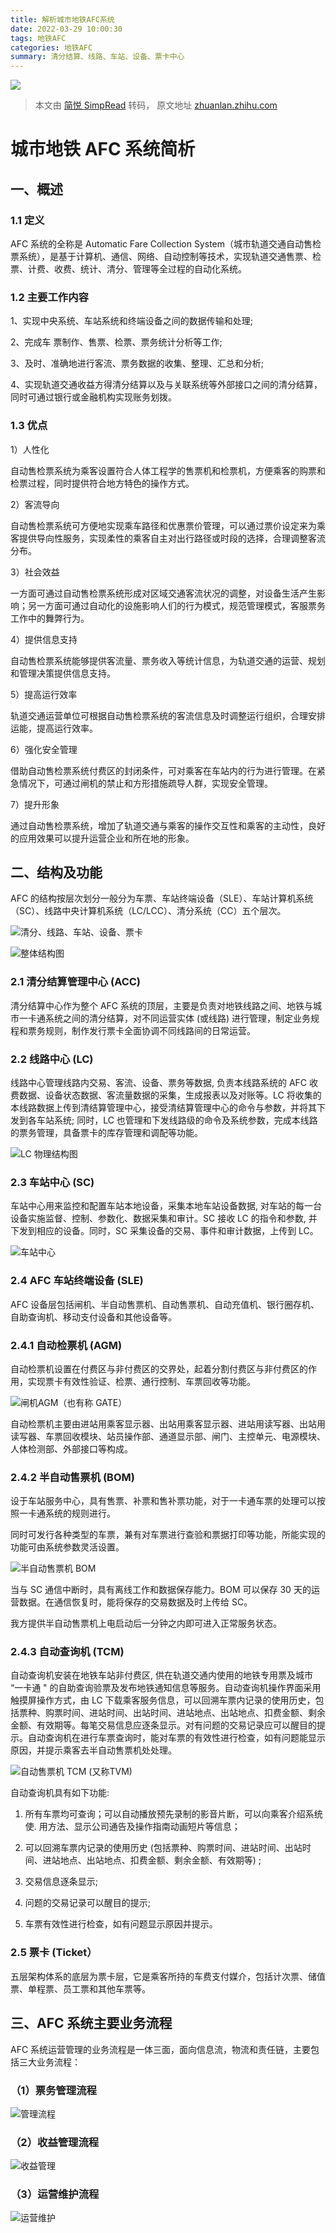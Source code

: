 ```yaml
---
title: 解析城市地铁AFC系统
date: 2022-03-29 10:00:30
tags: 地铁AFC
categories: 地铁AFC
summary: 清分结算、线路、车站、设备、票卡中心
---
```

<meta name="referrer" content="no-referrer"/>

![](https://raw.githubusercontent.com/lingzhexi/blogImage/master/img/2022/03/202203031029134.jpg)

<!--more-->

> 本文由 [简悦 SimpRead](http://ksria.com/simpread/) 转码， 原文地址 [zhuanlan.zhihu.com](https://zhuanlan.zhihu.com/p/429357685)

# **城市地铁 AFC 系统简析**

## **一、概述**

### **1.1 定义**

AFC 系统的全称是 Automatic Fare Collection System（城市轨道交通自动售检票系统），是基于计算机、通信、网络、自动控制等技术，实现轨道交通售票、检票、计费、收费、统计、清分、管理等全过程的自动化系统。

### **1.2 主要工作内容**

1、实现中央系统、车站系统和终端设备之间的数据传输和处理;

2、完成车 票制作、售票、检票、票务统计分析等工作;

3、及时、准确地进行客流、票务数据的收集、整理、汇总和分析;

4、实现轨道交通收益方得清分结算以及与关联系统等外部接口之间的清分结算，同时可通过银行或金融机构实现账务划拨。

### **1.3 优点**

1）人性化

自动售检票系统为乘客设置符合人体工程学的售票机和检票机，方便乘客的购票和检票过程，同时提供符合地方特色的操作方式。

2）客流导向

自动售检票系统可方便地实现乘车路径和优惠票价管理，可以通过票价设定来为乘客提供导向性服务，实现柔性的乘客自主对出行路径或时段的选择，合理调整客流分布。

3）社会效益

一方面可通过自动售检票系统形成对区域交通客流状况的调整，对设备生活产生影响；另一方面可通过自动化的设施影响人们的行为模式，规范管理模式，客服票务工作中的舞弊行为。

4）提供信息支持

自动售检票系统能够提供客流量、票务收入等统计信息，为轨道交通的运营、规划和管理决策提供信息支持。

5）提高运行效率

轨道交通运营单位可根据自动售检票系统的客流信息及时调整运行组织，合理安排运能，提高运行效率。

6）强化安全管理

借助自动售检票系统付费区的封闭条件，可对乘客在车站内的行为进行管理。在紧急情况下，可通过闸机的禁止和方形措施疏导人群，实现安全管理。

7）提升形象

通过自动售检票系统，增加了轨道交通与乘客的操作交互性和乘客的主动性，良好的应用效果可以提升运营企业和所在地的形象。

## **二、结构及功能**

AFC 的结构按层次划分一般分为车票、车站终端设备（SLE）、车站计算机系统（SC）、线路中央计算机系统（LC/LCC）、清分系统（CC）五个层次。

![清分、线路、车站、设备、票卡](https://raw.githubusercontent.com/lingzhexi/blogImage/master/img/2022/03/202203031001436.jpeg)


![整体结构图](https://raw.githubusercontent.com/lingzhexi/blogImage/master/img/2022/03/202203031001029.jpeg)


### **2.1 清分结算管理中心 (ACC)**

清分结算中心作为整个 AFC 系统的顶层，主要是负责对地铁线路之间、地铁与城市一卡通系统之间的清分结算，对不同运营实体 (或线路) 进行管理，制定业务规程和票务规则，制作发行票卡全面协调不同线路间的日常运营。

### **2.2 线路中心 (LC)**

线路中心管理线路内交易、客流、设备、票务等数据, 负责本线路系统的 AFC 收费数据、设备状态数据、客流量数据的采集，生成报表以及对账等。LC 将收集的本线路数据上传到清结算管理中心，接受清结算管理中心的命令与参数，并将其下发到各车站系统; 同时，LC 也管理和下发线路级的命令及系统参数，完成本线路的票务管理，具备票卡的库存管理和调配等功能。

![LC 物理结构图](https://raw.githubusercontent.com/lingzhexi/blogImage/master/img/2022/03/202203031001786.jpeg)


### **2.3 车站中心 (SC)**

车站中心用来监控和配置车站本地设备，采集本地车站设备数据, 对车站的每一台设备实施监督、控制、参数化、数据采集和审计。SC 接收 LC 的指令和参数, 并下发到相应的设备。同时，SC 采集设备的交易、事件和审计数据，上传到 LC。

![车站中心](https://raw.githubusercontent.com/lingzhexi/blogImage/master/img/2022/03/202203031001365.jpeg)


### **2.4 AFC 车站终端设备 (SLE)**

AFC 设备层包括闸机、半自动售票机、自动售票机、自动充值机、银行圈存机、自助查询机、移动支付设备和其他设备等。

### **2.4.1 自动检票机 (AGM)**

自动检票机设置在付费区与非付费区的交界处，起着分割付费区与非付费区的作用，实现票卡有效性验证、检票、通行控制、车票回收等功能。

![闸机AGM（也有称 GATE）](https://raw.githubusercontent.com/lingzhexi/blogImage/master/img/2022/03/202203031001316.jpeg)

自动检票机主要由进站用乘客显示器、出站用乘客显示器、进站用读写器、出站用读写器、车票回收模块、站员操作部、通道显示部、闸门、主控单元、电源模块、人体检测部、外部接口等构成。

### **2.4.2 半自动售票机 (BOM)**

设于车站服务中心，具有售票、补票和售补票功能，对于一卡通车票的处理可以按照一卡通系统的规则进行。

同时可发行各种类型的车票，兼有对车票进行查验和票据打印等功能，所能实现的功能可由系统参数灵活设置。

![半自动售票机 BOM](https://raw.githubusercontent.com/lingzhexi/blogImage/master/img/2022/03/202203031001343.jpeg)

当与 SC 通信中断时，具有离线工作和数据保存能力。BOM 可以保存 30 天的运营数据。在通信恢复时，能将保存的交易数据及时上传给 SC。

我方提供半自动售票机上电启动后一分钟之内即可进入正常服务状态。

### **2.4.3 自动查询机 (TCM)**

自动查询机安装在地铁车站非付费区, 供在轨道交通内使用的地铁专用票及城市 “一卡通 " 的自助查询验票及发布地铁通知信息等服务。自动查询机操作界面采用触摸屏操作方式，由 LC 下载乘客服务信息，可以回溯车票内记录的使用历史，包括票种、购票时间、进站时间、出站时间、进站地点、出站地点、扣费金额、剩余金额、有效期等。每笔交易信息应逐条显示。对有问题的交易记录应可以醒目的提示。自动查询机在进行车票查询时，能对车票的有效性进行检查，如有问题能显示原因，并提示乘客去半自动售票机处处理。

![自动售票机 TCM (又称TVM)](https://raw.githubusercontent.com/lingzhexi/blogImage/master/img/2022/03/202203031001444.jpeg)

自动查询机具有如下功能:

1.  所有车票均可查询；可以自动播放预先录制的影音片断，可以向乘客介绍系统使. 用方法、显示公司通告及操作指南动画短片等信息；

2.  可以回溯车票内记录的使用历史 (包括票种、购票时间、进站时间、出站时间、进站地点、出站地点、扣费金额、剩余金额、有效期等) ;

3.  交易信息逐条显示;

4.  问题的交易记录可以醒目的提示;

5.  车票有效性进行检查，如有问题显示原因并提示。

### **2.5 票卡 (Ticket）**

五层架构体系的底层为票卡层，它是乘客所持的车费支付媒介，包括计次票、储值票、单程票、员工票和其他车票等。

## **三、AFC 系统主要业务流程**

AFC 系统运营管理的业务流程是一体三面，面向信息流，物流和责任链，主要包括三大业务流程：

### （1）票务管理流程

![管理流程](https://raw.githubusercontent.com/lingzhexi/blogImage/master/img/2022/03/202203031001220.jpeg)

### （2）收益管理流程

![收益管理](https://raw.githubusercontent.com/lingzhexi/blogImage/master/img/2022/03/202203031001547.jpeg)

### （3）运营维护流程

![运营维护](https://raw.githubusercontent.com/lingzhexi/blogImage/master/img/2022/03/202203031001372.jpeg)
